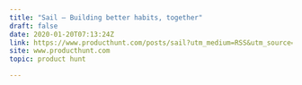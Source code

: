 ```yaml
---
title: "Sail — Building better habits, together"
draft: false
date: 2020-01-20T07:13:24Z
link: https://www.producthunt.com/posts/sail?utm_medium=RSS&utm_source=hune
site: www.producthunt.com
topic: product hunt  

---
```


